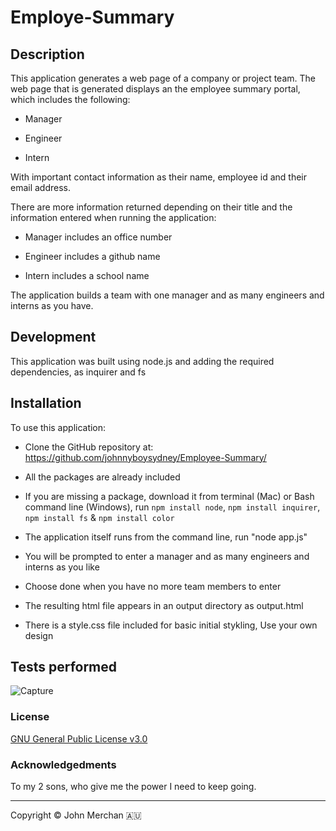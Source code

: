 # Employe-Summary

## Description

This application generates a web page of a company or project team. The web page that is generated displays an the employee summary portal, which includes the following:

* Manager

* Engineer

* Intern

With important contact information as their name, employee id and their email address.

There are more information returned depending on their title and the information entered when running the application:

* Manager includes an office number

* Engineer includes a github name

* Intern includes a school name

The application builds a team with one manager and as many engineers and interns as you have.

## Development

This application was built using node.js and adding the required dependencies, as inquirer and fs

## Installation

To use this application:

* Clone the GitHub repository at: https://github.com/johnnyboysydney/Employee-Summary/

* All the packages are already included

* If you are missing a package, download it from terminal (Mac) or Bash command line (Windows), run ```npm install node```, ```npm install inquirer```, ```npm install fs``` & ```npm install color```

* The application itself runs from the command line, run "node app.js"

* You will be prompted to enter a manager and as many engineers and interns as you like

* Choose done when you have no more team members to enter

* The resulting html file appears in an output directory as output.html

* There is a style.css file included for basic initial stykling, Use your own design

## Tests performed

![Capture](https://user-images.githubusercontent.com/54227198/80297068-3ec9b380-87c3-11ea-80b5-ced619dfd0f8.JPG)

### License

[GNU General Public License v3.0](./LICENSE)

### Acknowledgedments

To my 2 sons, who give me the power I need to keep going.

***

Copyright &copy; John Merchan :australia:

